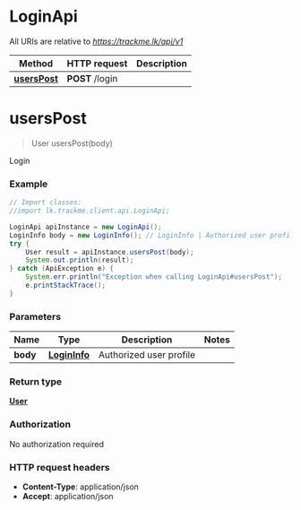 # LoginApi

All URIs are relative to *https://trackme.lk/api/v1*

Method | HTTP request | Description
------------- | ------------- | -------------
[**usersPost**](LoginApi.md#usersPost) | **POST** /login | 


<a name="usersPost"></a>
# **usersPost**
> User usersPost(body)



Login 

### Example
```java
// Import classes:
//import lk.trackme.client.api.LoginApi;

LoginApi apiInstance = new LoginApi();
LoginInfo body = new LoginInfo(); // LoginInfo | Authorized user profile
try {
    User result = apiInstance.usersPost(body);
    System.out.println(result);
} catch (ApiException e) {
    System.err.println("Exception when calling LoginApi#usersPost");
    e.printStackTrace();
}
```

### Parameters

Name | Type | Description  | Notes
------------- | ------------- | ------------- | -------------
 **body** | [**LoginInfo**](LoginInfo.md)| Authorized user profile |

### Return type

[**User**](User.md)

### Authorization

No authorization required

### HTTP request headers

 - **Content-Type**: application/json
 - **Accept**: application/json

